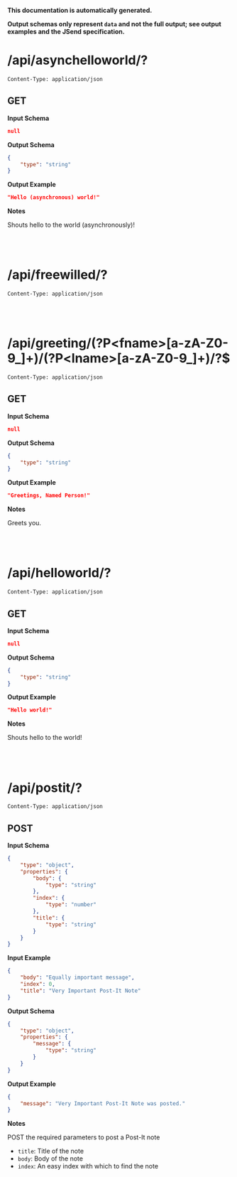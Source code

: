 **This documentation is automatically generated.**

**Output schemas only represent `data` and not the full output; see output examples and the JSend specification.**

# /api/asynchelloworld/?

    Content-Type: application/json

## GET
**Input Schema**
```json
null
```

**Output Schema**
```json
{
    "type": "string"
}
```

**Output Example**
```json
"Hello (asynchronous) world!"
```


**Notes**

Shouts hello to the world (asynchronously)!



<br>
<br>

# /api/freewilled/?

    Content-Type: application/json



<br>
<br>

# /api/greeting/\(?P\<fname\>\[a\-zA\-Z0\-9\_\]\+\)/\(?P\<lname\>\[a\-zA\-Z0\-9\_\]\+\)/?$

    Content-Type: application/json

## GET
**Input Schema**
```json
null
```

**Output Schema**
```json
{
    "type": "string"
}
```

**Output Example**
```json
"Greetings, Named Person!"
```


**Notes**

Greets you.



<br>
<br>

# /api/helloworld/?

    Content-Type: application/json

## GET
**Input Schema**
```json
null
```

**Output Schema**
```json
{
    "type": "string"
}
```

**Output Example**
```json
"Hello world!"
```


**Notes**

Shouts hello to the world!



<br>
<br>

# /api/postit/?

    Content-Type: application/json

## POST
**Input Schema**
```json
{
    "type": "object", 
    "properties": {
        "body": {
            "type": "string"
        }, 
        "index": {
            "type": "number"
        }, 
        "title": {
            "type": "string"
        }
    }
}
```

**Input Example**
```json
{
    "body": "Equally important message", 
    "index": 0, 
    "title": "Very Important Post-It Note"
}
```

**Output Schema**
```json
{
    "type": "object", 
    "properties": {
        "message": {
            "type": "string"
        }
    }
}
```

**Output Example**
```json
{
    "message": "Very Important Post-It Note was posted."
}
```


**Notes**

POST the required parameters to post a Post-It note

* `title`: Title of the note
* `body`: Body of the note
* `index`: An easy index with which to find the note


